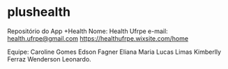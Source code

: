 # plushealth
Repositório do App +Health
Nome: Health Ufrpe
e-mail: health.ufrpe@gmail.com
https://healthufrpe.wixsite.com/home

Equipe:
Caroline Gomes
Edson Fagner
Eliana Maria
Lucas Limas
Kimberlly Ferraz
Wenderson Leonardo.

